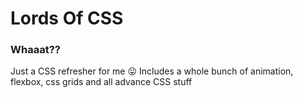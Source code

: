 # Lords Of CSS

### Whaaat??
Just a CSS refresher for me 😛
Includes a whole bunch of animation, flexbox, css grids and all advance CSS stuff
